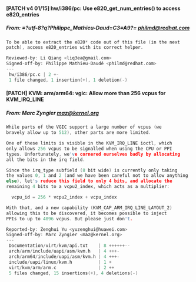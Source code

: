 #### [PATCH v4 01/15] hw/i386/pc: Use e820_get_num_entries() to access e820_entries
##### From: =?utf-8?q?Philippe_Mathieu-Daud=C3=A9?= <philmd@redhat.com>

```c
To be able to extract the e820* code out of this file (in the next
patch), access e820_entries with its correct helper.

Reviewed-by: Li Qiang <liq3ea@gmail.com>
Signed-off-by: Philippe Mathieu-Daudé <philmd@redhat.com>
---
 hw/i386/pc.c | 2 +-
 1 file changed, 1 insertion(+), 1 deletion(-)

```
#### [PATCH] KVM: arm/arm64: vgic: Allow more than 256 vcpus for KVM_IRQ_LINE
##### From: Marc Zyngier <maz@kernel.org>

```c
While parts of the VGIC support a large number of vcpus (we
bravely allow up to 512), other parts are more limited.

One of these limits is visible in the KVM_IRQ_LINE ioctl, which
only allows 256 vcpus to be signalled when using the CPU or PPI
types. Unfortunately, we've cornered ourselves badly by allocating
all the bits in the irq field.

Since the irq_type subfield (8 bit wide) is currently only taking
the values 0, 1 and 2 (and we have been careful not to allow anything
else), let's reduce this field to only 4 bits, and allocate the
remaining 4 bits to a vcpu2_index, which acts as a multiplier:

  vcpu_id = 256 * vcpu2_index + vcpu_index

With that, and a new capability (KVM_CAP_ARM_IRQ_LINE_LAYOUT_2)
allowing this to be discovered, it becomes possible to inject
PPIs to up to 4096 vcpus. But please just don't.

Reported-by: Zenghui Yu <yuzenghui@huawei.com>
Signed-off-by: Marc Zyngier <maz@kernel.org>
---
 Documentation/virt/kvm/api.txt    | 8 ++++++--
 arch/arm/include/uapi/asm/kvm.h   | 4 +++-
 arch/arm64/include/uapi/asm/kvm.h | 4 +++-
 include/uapi/linux/kvm.h          | 1 +
 virt/kvm/arm/arm.c                | 2 ++
 5 files changed, 15 insertions(+), 4 deletions(-)

```
